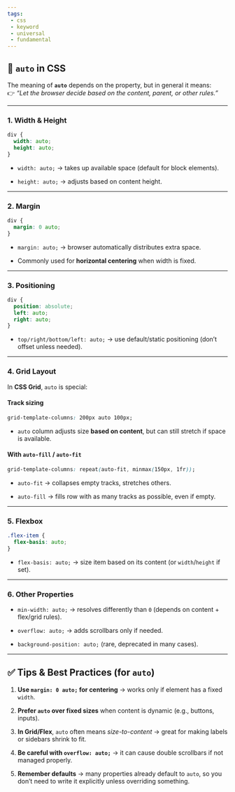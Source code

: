 ```yaml
---
tags: 
 - css
 - keyword
 - universal
 - fundamental
---
```


## 🔹 `auto` in CSS

The meaning of **`auto`** depends on the property, but in general it means:  
👉 _“Let the browser decide based on the content, parent, or other rules.”_

---

### 1. **Width & Height**

```css
div {
  width: auto;
  height: auto;
}
```

- `width: auto;` → takes up available space (default for block elements).
    
- `height: auto;` → adjusts based on content height.
    

---

### 2. **Margin**

```css
div {
  margin: 0 auto;
}
```

- `margin: auto;` → browser automatically distributes extra space.
    
- Commonly used for **horizontal centering** when width is fixed.
    

---

### 3. **Positioning**

```css
div {
  position: absolute;
  left: auto;
  right: auto;
}
```

- `top/right/bottom/left: auto;` → use default/static positioning (don’t offset unless needed).
    

---

### 4. **Grid Layout**

In **CSS Grid**, `auto` is special:

#### Track sizing

```css
grid-template-columns: 200px auto 100px;
```

- `auto` column adjusts size **based on content**, but can still stretch if space is available.
    

#### With `auto-fill` / `auto-fit`

```css
grid-template-columns: repeat(auto-fit, minmax(150px, 1fr));
```

- `auto-fit` → collapses empty tracks, stretches others.
    
- `auto-fill` → fills row with as many tracks as possible, even if empty.
    

---

### 5. **Flexbox**

```css
.flex-item {
  flex-basis: auto;
}
```

- `flex-basis: auto;` → size item based on its content (or `width`/`height` if set).
    

---

### 6. **Other Properties**

- `min-width: auto;` → resolves differently than `0` (depends on content + flex/grid rules).
    
- `overflow: auto;` → adds scrollbars only if needed.
    
- `background-position: auto;` (rare, deprecated in many cases).
    

---

## ✅ Tips & Best Practices (for `auto`)

1. **Use `margin: 0 auto;` for centering** → works only if element has a fixed `width`.
    
2. **Prefer `auto` over fixed sizes** when content is dynamic (e.g., buttons, inputs).
    
3. **In Grid/Flex**, `auto` often means _size-to-content_ → great for making labels or sidebars shrink to fit.
    
4. **Be careful with `overflow: auto;`** → it can cause double scrollbars if not managed properly.
    
5. **Remember defaults** → many properties already default to `auto`, so you don’t need to write it explicitly unless overriding something.
    